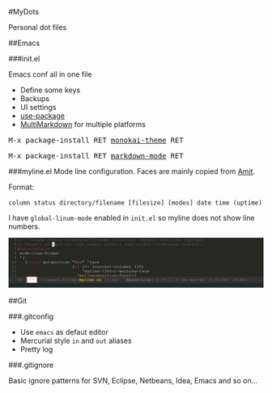 
#MyDots

Personal dot files

##Emacs

###init.el

Emacs conf all in one file

* Define some keys
* Backups
* UI settings
* [use-package](https://github.com/jwiegley/use-package)
* [MultiMarkdown](http://fletcherpenney.net/multimarkdown/) for multiple platforms

<kbd>M-x package-install RET [monokai-theme](https://github.com/oneKelvinSmith/monokai-emacs) RET</kbd>

<kbd>M-x package-install RET [markdown-mode](https://github.com/jrblevin/markdown-mode) RET</kbd>

###myline.el
Mode line configuration.
Faces are mainly copied from [Amit](http://amitp.blogspot.fi/2011/08/emacs-custom-mode-line.html).

Format:

	column status directory/filename [filesize] [modes] date time (uptime)

I have `global-linum-mode` enabled in `init.el` so myline does not show line numbers.

![Myline screenshot](.emacs.d/lisp/myline-screenshot.png)

##Git

###.gitconfig

* Use `emacs` as defaut editor
* Mercurial style `in` and `out` aliases
* Pretty log

###.gitignore

Basic ignore patterns for SVN, Eclipse, Netbeans, Idea, Emacs and so on...

